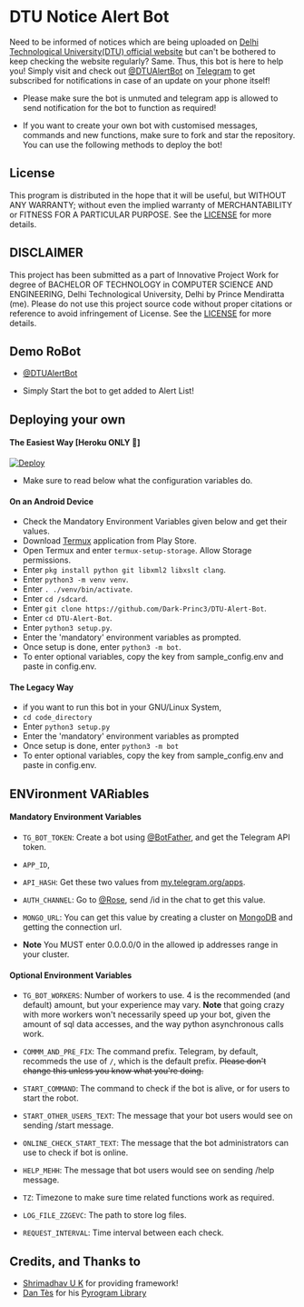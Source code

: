 # DTU Notice Alert Bot

Need to be informed of notices which are being uploaded on [Delhi Technological University(DTU) official website](https://dtu.ac.in) but can't be bothered to keep checking the website regularly? Same. Thus, this bot is here to help you! Simply visit and check out [@DTUAlertBot](https://telegram.dog/DTUAlertBot) on [Telegram](https://telegram.org/) to get subscribed for notifications in case of an update on your phone itself!

- Please make sure the bot is unmuted and telegram app is allowed to send notification for the bot to function as required!

- If you want to create your own bot with customised messages, commands and new functions, make sure to fork and star the repository. You can use the following methods to deploy the bot!

## License

This program is distributed in the hope that it will be useful, but WITHOUT ANY WARRANTY; without even the implied warranty of MERCHANTABILITY or FITNESS FOR A PARTICULAR PURPOSE. See the [LICENSE](./LICENSE) for more details.

## DISCLAIMER

This project has been submitted as a part of Innovative Project Work for degree of BACHELOR OF TECHNOLOGY in COMPUTER SCIENCE AND ENGINEERING, Delhi Technological University, Delhi by Prince Mendiratta (me). Please do not use this project source code without proper citations or reference to avoid infringement of License. See the [LICENSE](./LICENSE) for more details.

## Demo RoBot

- [@DTUAlertBot](https://telegram.dog/DTUAlertBot)

- Simply Start the bot to get added to Alert List!

## Deploying your own

#### The Easiest Way [Heroku ONLY 👾]

[![Deploy](https://www.herokucdn.com/deploy/button.svg)](https://heroku.com/deploy)

- Make sure to read below what the configuration variables do.

#### On an Android Device

- Check the Mandatory Environment Variables given below and get their values.
- Download [Termux](https://play.google.com/store/apps/details?id=com.termux&hl=en_IN&gl=US) application from Play Store.
- Open Termux and enter `termux-setup-storage`. Allow Storage permissions.
- Enter `pkg install python git libxml2 libxslt clang`.
- Enter `python3 -m venv venv`.
- Enter `. ./venv/bin/activate`.
- Enter `cd /sdcard`.
- Enter `git clone https://github.com/Dark-Princ3/DTU-Alert-Bot`.
- Enter `cd DTU-Alert-Bot`.
- Enter `python3 setup.py`.
- Enter the 'mandatory' environment variables as prompted.
- Once setup is done, enter `python3 -m bot`.
- To enter optional variables, copy the key from sample_config.env and paste in config.env.

#### The Legacy Way

- if you want to run this bot in your GNU/Linux System,
- `cd code_directory`
- Enter `python3 setup.py`
- Enter the 'mandatory' environment variables as prompted
- Once setup is done, enter `python3 -m bot`
- To enter optional variables, copy the key from sample_config.env and paste in config.env.

## ENVironment VARiables

#### Mandatory Environment Variables

- `TG_BOT_TOKEN`: Create a bot using [@BotFather](https://telegram.dog/BotFather), and get the Telegram API token.

- `APP_ID`,
- `API_HASH`: Get these two values from [my.telegram.org/apps](https://my.telegram.org/apps).

- `AUTH_CHANNEL`:
  Go to [@Rose](https://telegram.dog/MissRose_bot), send /id in the chat to get this value.

- `MONGO_URL`: You can get this value by creating a cluster on [MongoDB](https://mongodb.com) and getting the connection url.

* **Note** You MUST enter 0.0.0.0/0 in the allowed ip addresses range in your cluster.

#### Optional Environment Variables

- `TG_BOT_WORKERS`: Number of workers to use. 4 is the recommended (and default) amount, but your experience may vary.
  **Note** that going crazy with more workers won't necessarily speed up your bot, given the amount of sql data accesses, and the way python asynchronous calls work.

- `COMMM_AND_PRE_FIX`: The command prefix. Telegram, by default, recommeds the use of `/`, which is the default prefix. ~~Please don't change this unless you know what you're doing.~~

- `START_COMMAND`: The command to check if the bot is alive, or for users to start the robot.

- `START_OTHER_USERS_TEXT`: The message that your bot users would see on sending /start message.

- `ONLINE_CHECK_START_TEXT`: The message that the bot administrators can use to check if bot is online.

- `HELP_MEHH`: The message that bot users would see on sending /help message.

- `TZ`: Timezone to make sure time related functions work as required.

- `LOG_FILE_ZZGEVC`: The path to store log files.

- `REQUEST_INTERVAL`: Time interval between each check.

## Credits, and Thanks to

- [Shrimadhav U K](https://telegram.dog/SpEcHiDe) for providing framework!
- [Dan Tès](https://telegram.dog/haskell) for his [Pyrogram Library](https://github.com/pyrogram/pyrogram)
